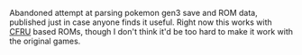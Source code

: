 Abandoned attempt at parsing pokemon gen3 save and ROM data, published just in case anyone finds it
useful. Right now this works with [CFRU] based ROMs, though I don't think it'd be too hard to make
it work with the original games.

[CFRU]: https://github.com/Skeli789/Complete-Fire-Red-Upgrade
